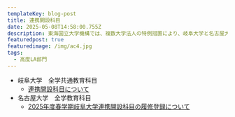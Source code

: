 ```yaml
---
templateKey: blog-post
title: 連携開設科目
date: 2025-05-08T14:58:00.755Z
description: 東海国立大学機構では、複数大学法人の特例措置により、岐阜大学と名古屋大学が連携して開設した授業科目を両大学の学生が受講し、卒業に必要な単位とすることができるようになりました。
featuredpost: true
featuredimage: /img/ac4.jpg
tags:
  - 高度LA部門
---
```


  * 岐阜大学　全学共通教育科目
    - [連携開設科目について](https://www.orphess.gifu-u.ac.jp/liberal_arts_education/GeneralEducationSubjects/collaboration.html)
  * 名古屋大学　全学教育科目
    - [2025年度春学期岐阜大学連携開設科目の履修登録について​](https://office.ilas.nagoya-u.ac.jp/news/2025_spring_registration_renkeikaisetsu/)
